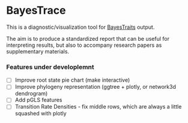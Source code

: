 # BayesTrace

This is a diagnostic/visualization tool for [BayesTraits](http://www.evolution.reading.ac.uk/BayesTraitsV4.0.1/BayesTraitsV4.0.1.html) output.

The aim is to produce a standardized report that can be useful for interpreting results, but also to accompany research papers as supplementary materials.

### Features under developlemnt

- [ ] Improve root state pie chart (make interactive)
- [ ] Improve phylogeny representation (ggtree + plotly, or network3d dendrogram)
- [ ] Add pGLS features
- [ ] Transition Rate Densities - fix middle rows, which are always a little squashed with plotly
